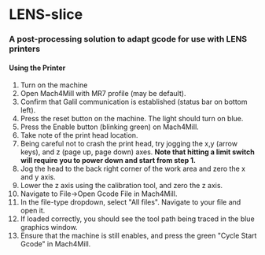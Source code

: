 # LENS-slice
### A post-processing solution to adapt gcode for use with LENS printers


#### Using the Printer
1. Turn on the machine
2. Open Mach4Mill with MR7 profile (may be default).
3. Confirm that Galil communication is established (status bar on bottom left).
4. Press the reset button on the machine. The light should turn on blue.
5. Press the Enable button (blinking green) on Mach4Mill.
6. Take note of the print head location.
7. Being careful not to crash the print head, try jogging the x,y (arrow keys), and z (page up, page down) axes. __Note that hitting a limit switch will require you to power down and start from step 1.__
8. Jog the head to the back right corner of the work area and zero the x and y axis.
10. Lower the z axis using the calibration tool, and zero the z axis.
11. Navigate to File->Open Gcode File in Mach4Mill.
12. In the file-type dropdown, select "All files". Navigate to your file and open it.
13. If loaded correctly, you should see the tool path being traced in the blue graphics window.
14. Ensure that the machine is still enables, and press the green "Cycle Start Gcode" in Mach4Mill.


